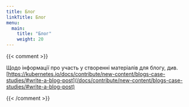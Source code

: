 ```yaml
---
title: Блог
linkTitle: Блог
menu:
  main:
    title: "Блог"
    weight: 20
---
```

{{< comment >}}

Щодо інформації про участь у створенні матеріалів для блогу, див. [https://kubernetes.io/docs/contribute/new-content/blogs-case-studies/#write-a-blog-post](/docs/contribute/new-content/blogs-case-studies/#write-a-blog-post)

{{< /comment >}}
